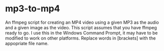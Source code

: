# mp3-to-mp4
An ffmpeg script for creating an MP4 video using a given MP3 as the audio and a given image as the video.
This script assumes that you have ffmpeg ready to go. I use this in the Windows Command Prompt, it may have to be modified to work on other platforms.
Replace words in [brackets] with the appopriate file name.
